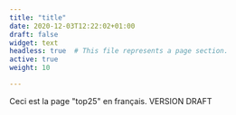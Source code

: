 ```yaml
---
title: "title"
date: 2020-12-03T12:22:02+01:00
draft: false
widget: text
headless: true  # This file represents a page section.
active: true
weight: 10

---
```


Ceci est la page "top25" en français. VERSION DRAFT

